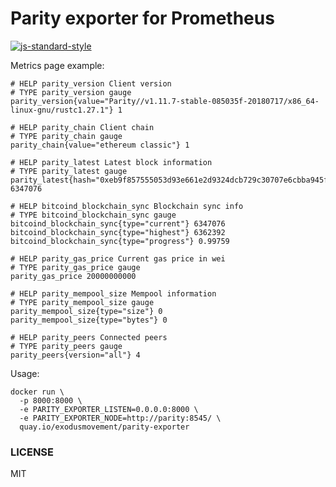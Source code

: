 # Parity exporter for Prometheus

[![js-standard-style](https://cdn.rawgit.com/feross/standard/master/badge.svg)](https://github.com/feross/standard)

Metrics page example:

```
# HELP parity_version Client version
# TYPE parity_version gauge
parity_version{value="Parity//v1.11.7-stable-085035f-20180717/x86_64-linux-gnu/rustc1.27.1"} 1

# HELP parity_chain Client chain
# TYPE parity_chain gauge
parity_chain{value="ethereum classic"} 1

# HELP parity_latest Latest block information
# TYPE parity_latest gauge
parity_latest{hash="0xeb9f857555053d93e661e2d9324dcb729c30707e6cbba945fc19f89f4bd73ebc"} 6347076

# HELP bitcoind_blockchain_sync Blockchain sync info
# TYPE bitcoind_blockchain_sync gauge
bitcoind_blockchain_sync{type="current"} 6347076
bitcoind_blockchain_sync{type="highest"} 6362392
bitcoind_blockchain_sync{type="progress"} 0.99759

# HELP parity_gas_price Current gas price in wei
# TYPE parity_gas_price gauge
parity_gas_price 20000000000

# HELP parity_mempool_size Mempool information
# TYPE parity_mempool_size gauge
parity_mempool_size{type="size"} 0
parity_mempool_size{type="bytes"} 0

# HELP parity_peers Connected peers
# TYPE parity_peers gauge
parity_peers{version="all"} 4
```

Usage:

```
docker run \
  -p 8000:8000 \
  -e PARITY_EXPORTER_LISTEN=0.0.0.0:8000 \
  -e PARITY_EXPORTER_NODE=http://parity:8545/ \
  quay.io/exodusmovement/parity-exporter
```

### LICENSE

MIT
